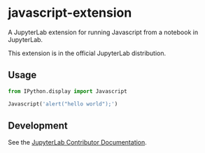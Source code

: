 # javascript-extension

A JupyterLab extension for running Javascript from a notebook in JupyterLab.

This extension is in the official JupyterLab distribution.

## Usage

```python
from IPython.display import Javascript

Javascript('alert("hello world");')
```

## Development

See the [JupyterLab Contributor Documentation](https://github.com/jupyterlab/jupyterlab/blob/main/CONTRIBUTING.md).
